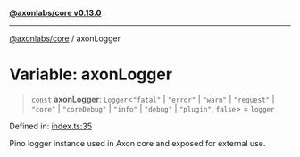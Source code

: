 [**@axonlabs/core v0.13.0**](../README.md)

***

[@axonlabs/core](../globals.md) / axonLogger

# Variable: axonLogger

> `const` **axonLogger**: `Logger`\<`"fatal"` \| `"error"` \| `"warn"` \| `"request"` \| `"core"` \| `"coreDebug"` \| `"info"` \| `"debug"` \| `"plugin"`, `false`\> = `logger`

Defined in: [index.ts:35](https://github.com/AxonJsLabs/AxonJs/blob/443c878e407aac4d555b412a63d998c861697725/src/index.ts#L35)

Pino logger instance used in Axon core and exposed for external use.
